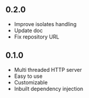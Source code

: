 ## 0.2.0

- Improve isolates handling
- Update doc
- Fix repository URL

## 0.1.0

- Multi threaded HTTP server
- Easy to use
- Customizable
- Inbuilt dependency injection
